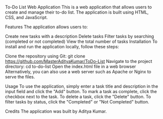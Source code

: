 To-Do List Web Application
This is a web application that allows users to create and manage their to-do list. The application is built using HTML, CSS, and JavaScript.

Features
The application allows users to:

Create new tasks with a description
Delete tasks
Filter tasks by searching (completed or not completed)
View the total number of tasks
Installation
To install and run the application locally, follow these steps:

Clone the repository using Git: git clone https://github.com/MasterAdityaKumar/ToDo-List
Navigate to the project directory: cd to-do-list
Open the index.html file in a web browser
Alternatively, you can also use a web server such as Apache or Nginx to serve the files.

Usage
To use the application, simply enter a task title and description in the input field and click the "Add" button. To mark a task as complete, click the checkbox next to the task. To delete a task, click the "Delete" button. To filter tasks by status, click the "Completed" or "Not Completed" button.

Credits
The application was built by Aditya Kumar.






